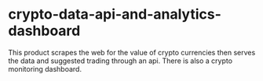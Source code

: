 # crypto-data-api-and-analytics-dashboard
This product scrapes the web for the value of crypto currencies then serves the data and suggested trading through an api. There is also a crypto monitoring dashboard.
